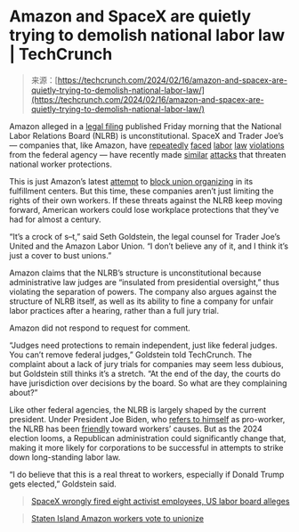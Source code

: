 <!--yml
category: 未分类
date: 2024-05-27 14:57:44
-->

# Amazon and SpaceX are quietly trying to demolish national labor law | TechCrunch

> 来源：[https://techcrunch.com/2024/02/16/amazon-and-spacex-are-quietly-trying-to-demolish-national-labor-law/](https://techcrunch.com/2024/02/16/amazon-and-spacex-are-quietly-trying-to-demolish-national-labor-law/)

Amazon alleged in a [legal filing](https://aboutblaw.com/bcMF) published Friday morning that the National Labor Relations Board (NLRB) is unconstitutional. SpaceX and Trader Joe’s — companies that, like Amazon, have [repeatedly](https://jacobin.com/2024/02/trader-joes-nlrb-new-deal) [faced](https://techcrunch.com/2023/01/18/amazon-fined-by-regulators-for-unsafe-warehouse-work-conditions/) [labor](https://www.cnbc.com/2023/12/01/amazon-broke-federal-labor-law-by-racially-disparaging-union-leaders.html) [law](https://techcrunch.com/2024/01/03/spacex-wrongly-fired-eight-activist-employee-us-labor-board-alleges/) [violations](https://techcrunch.com/2023/10/05/lawsuit-alleges-discriminatory-pay-schemes-at-spacex/) from the federal agency — have recently made [similar](https://www.law360.com/articles/1782460/spacex-says-nlrb-is-unconstitutional-in-labor-suit-s-wake) [attacks](https://news.bloomberglaw.com/daily-labor-report/trader-joes-follows-spacex-in-arguing-nlrb-is-unconstitutional) that threaten national worker protections.

This is just Amazon’s latest [attempt](https://www.businessinsider.com/nlrb-amazon-union-busting-staten-island-jfk8-warehouse-2022-1) to [block union organizing](https://www.nytimes.com/2021/03/16/technology/amazon-unions-virginia.html) in its fulfillment centers. But this time, these companies aren’t just limiting the rights of their own workers. If these threats against the NLRB keep moving forward, American workers could lose workplace protections that they’ve had for almost a century.

“It’s a crock of s–t,” said Seth Goldstein, the legal counsel for Trader Joe’s United and the Amazon Labor Union. “I don’t believe any of it, and I think it’s just a cover to bust unions.”

Amazon claims that the NLRB’s structure is unconstitutional because administrative law judges are “insulated from presidential oversight,” thus violating the separation of powers. The company also argues against the structure of NLRB itself, as well as its ability to fine a company for unfair labor practices after a hearing, rather than a full jury trial.

Amazon did not respond to request for comment.

“Judges need protections to remain independent, just like federal judges. You can’t remove federal judges,” Goldstein told TechCrunch. The complaint about a lack of jury trials for companies may seem less dubious, but Goldstein still thinks it’s a stretch. “At the end of the day, the courts do have jurisdiction over decisions by the board. So what are they complaining about?”

Like other federal agencies, the NLRB is largely shaped by the current president. Under President Joe Biden, who [refers to himself](https://www.whitehouse.gov/briefing-room/statements-releases/2023/09/01/fact-sheet-ahead-of-labor-day-biden-harris-administration-announces-new-actions-to-empower-workers-building-on-the-presidents-historic-support-for-workers-and-unions/) as pro-worker, the NLRB has been [friendly](https://www.reuters.com/legal/government/nlrb-paves-way-workers-unionize-without-formal-elections-2023-08-25/) toward workers’ causes. But as the 2024 election looms, a Republican administration could significantly change that, making it more likely for corporations to be successful in attempts to strike down long-standing labor law.

“I do believe that this is a real threat to workers, especially if Donald Trump gets elected,” Goldstein said.

> [SpaceX wrongly fired eight activist employees, US labor board alleges](https://techcrunch.com/2024/01/03/spacex-wrongly-fired-eight-activist-employee-us-labor-board-alleges/)

> [Staten Island Amazon workers vote to unionize](https://techcrunch.com/2022/04/01/staten-island-amazon-workers-vote-to-unionize/)